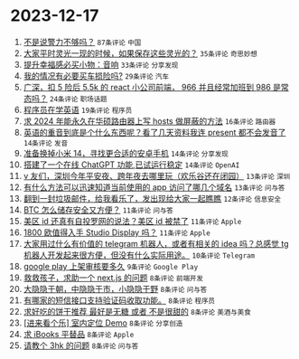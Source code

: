 # 2023-12-17

1. [不是说警力不够吗？](https://www.v2ex.com/t/1001082) `87条评论` `中国`
1. [大家平时灵光一现的时候，如果保存这些灵光的？](https://www.v2ex.com/t/1001050) `35条评论` `奇思妙想`
1. [提升幸福感必买小物：音响](https://www.v2ex.com/t/1001025) `33条评论` `分享发现`
1. [我的情况有必要买车损险吗?](https://www.v2ex.com/t/1001035) `29条评论` `汽车`
1. [广深，扣 5 险后 5.5k 的 react 小公司前端， 966 并且经常加班到 986 是常态吗？](https://www.v2ex.com/t/1001066) `24条评论` `职场话题`
1. [程序员在学英语](https://www.v2ex.com/t/1001042) `19条评论` `程序员`
1. [求 2024 年能永久在华硕路由器上写 hosts 做屏蔽的方法](https://www.v2ex.com/t/1001032) `16条评论` `路由器`
1. [英语的重音到底是个什么东西呢？看了几天资料我连 present 都不会发音了](https://www.v2ex.com/t/1001098) `14条评论` `发音`
1. [准备换掉小米 14，寻找更合适的安卓手机](https://www.v2ex.com/t/1001084) `14条评论` `分享发现`
1. [搭建了一个在线 ChatGPT 功能,已试运行稳定](https://www.v2ex.com/t/1001039) `14条评论` `OpenAI`
1. [v 友们，深圳今年平安夜、跨年夜去哪里玩（欢乐谷还在闭园）](https://www.v2ex.com/t/1001077) `13条评论` `深圳`
1. [有什么方法可以迅速知道当前使用的 app 访问了哪几个域名](https://www.v2ex.com/t/1001070) `13条评论` `问与答`
1. [翻到一封垃圾邮件，给我看乐了，发出现给大家一起瞧瞧](https://www.v2ex.com/t/1001065) `12条评论` `信息安全`
1. [BTC 怎么储存安全又方便？](https://www.v2ex.com/t/1001074) `11条评论` `问与答`
1. [美区 id 还真有自投罗网的说法？美区 id 被禁了](https://www.v2ex.com/t/1001067) `11条评论` `Apple`
1. [1800 欧值得入手 Studio Display 吗？](https://www.v2ex.com/t/1001030) `11条评论` `Apple`
1. [大家用过什么有价值的 telegram 机器人，或者有相关的 idea 吗？总感觉 tg 机器人开发起来很方便，但没有什么实际用途。](https://www.v2ex.com/t/1001048) `10条评论` `Telegram`
1. [google play 上架审核要多久](https://www.v2ex.com/t/1001052) `9条评论` `Google Play`
1. [救救孩子，求助一个 next.js 的问题](https://www.v2ex.com/t/1001104) `8条评论` `前端开发`
1. [大隐隐于朝，中隐隐于市，小隐隐于野](https://www.v2ex.com/t/1001078) `8条评论` `问与答`
1. [有哪家的短信接口支持验证码收取功能。](https://www.v2ex.com/t/1001076) `8条评论` `程序员`
1. [求好吃的饼干推荐 最好是无糖 或者 不是很甜的](https://www.v2ex.com/t/1001057) `8条评论` `美酒与美食`
1. [[进来看个乐] 室内定位 Demo](https://www.v2ex.com/t/1001056) `8条评论` `分享创造`
1. [求 iBooks 平替品](https://www.v2ex.com/t/1001055) `8条评论` `Apple`
1. [请教个 3hk 的问题](https://www.v2ex.com/t/1001054) `8条评论` `问与答`
